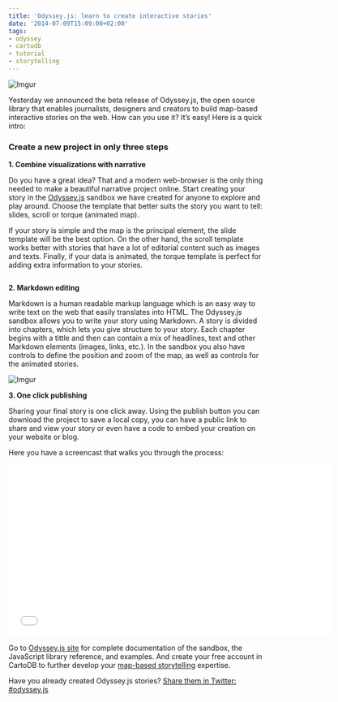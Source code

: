 ```yaml
---
title: 'Odyssey.js: learn to create interactive stories'
date: '2014-07-09T15:09:00+02:00'
tags:
- odyssey
- cartodb
- tutorial
- storytelling
---
```


<img src="http://i.imgur.com/Re3vQCK.png" alt="Imgur"/>

Yesterday we announced the beta release of Odyssey.js, the open source library that enables journalists, designers and creators to build map-based interactive stories on the web. How can you use it? It’s easy! Here is a quick intro:

### Create a new project in only three steps

**1. Combine visualizations with narrative**

Do you have a great idea? That and a modern web-browser is the only thing needed to make a beautiful narrative project online. Start creating your story in the <a href="http://cartodb.github.io/odyssey.js/">Odyssey.js</a> sandbox we have created for anyone to explore and play around. Choose the template that better suits the story you want to tell: slides, scroll or torque (animated map).

If your story is simple and the map is the principal element, the slide template will be the best option. On the other hand, the scroll template works better with stories that have a lot of editorial content such as images and texts. Finally, if your data is animated, the torque template is perfect for adding extra information to your stories.

<img src="http://i.imgur.com/H24xRys.png" alt=""/>

**2. Markdown editing**

Markdown is a human readable markup language which is an easy way to write text on the web that easily translates into HTML. The Odyssey.js sandbox allows you to write your story using Markdown. A story is divided into chapters, which lets you give structure to your story. Each chapter begins with a tittle and then can contain a mix of headlines, text and other Markdown elements (images, links, etc.). In the sandbox you also have controls to define the position and zoom of the map, as well as controls for the animated stories.

<img src="http://i.imgur.com/J7zi16M.png" alt="Imgur"/>

**3. One click publishing**

Sharing your final story is one click away. Using the publish button you can download the project to save a local copy, you can have a public link to share and view your story or even have a code to embed your creation on your website or blog.

Here you have a screencast that walks you through the process:

<iframe src="//player.vimeo.com/video/97968118" width="637" height="340" frameborder="0" webkitallowfullscreen mozallowfullscreen allowfullscreen></iframe>

Go to <a href="http://cartodb.github.io/odyssey.js/documentation/">Odyssey.js site</a> for complete documentation of the sandbox, the JavaScript library reference, and examples. And create your free account in CartoDB to further develop your <a href="http://www.cartodb.com">map-based storytelling</a> expertise.

Have you already created Odyssey.js stories? <a href="https://twitter.com/search?q=%23odyssey.js">Share them in Twitter: #odyssey.js</a>
